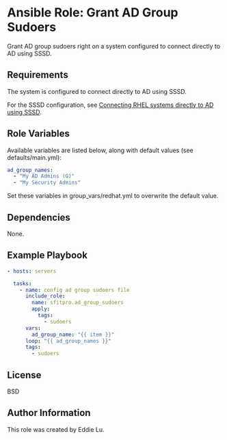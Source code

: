 Ansible Role: Grant AD Group Sudoers
=========

Grant AD group sudoers right on a system configured to connect directly to AD using SSSD.

Requirements
------------

The system is configured to connect directly to AD using SSSD.

For the SSSD configuration, see [Connecting RHEL systems directly to AD using SSSD](https://access.redhat.com/documentation/en-us/red_hat_enterprise_linux/8/html/integrating_rhel_systems_directly_with_windows_active_directory/connecting-rhel-systems-directly-to-ad-using-sssd_integrating-rhel-systems-directly-with-active-directory).

Role Variables
--------------

Available variables are listed below, along with default values (see defaults/main.yml):

```yaml
ad_group_names:
  - "My AD Admins (G)"
  - "My Security Admins"
```

Set these variables in group_vars/redhat.yml to overwrite the default value.

Dependencies
------------

None.

Example Playbook
----------------

```yaml
- hosts: servers

  tasks:
    - name: config ad group sudoers file
      include_role:
        name: sfitpro.ad_group_sudoers
        apply:
          tags:
            - sudoers
      vars:
        ad_group_name: "{{ item }}"
      loop: "{{ ad_group_names }}"
      tags:
        - sudoers
```

License
-------

BSD

Author Information
------------------

This role was created by Eddie Lu.
